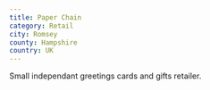 ```yaml
---
title: Paper Chain
category: Retail
city: Romsey
county: Hampshire
country: UK
---
```

Small independant greetings cards and gifts retailer.

